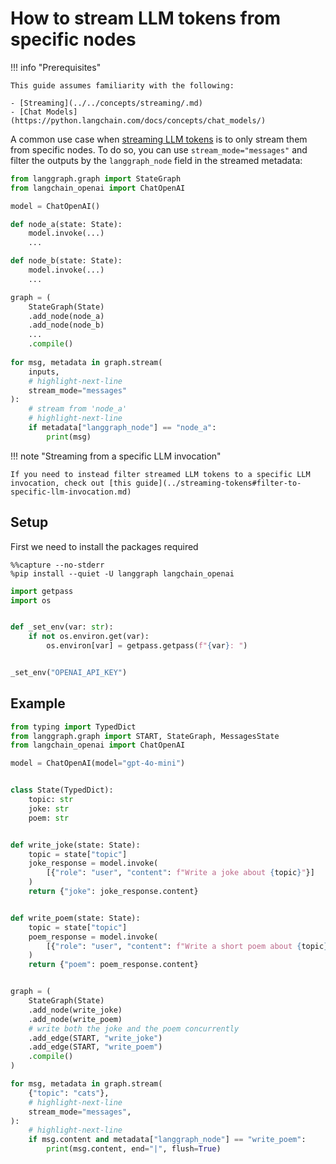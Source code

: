 # How to stream LLM tokens from specific nodes

!!! info "Prerequisites"

    This guide assumes familiarity with the following:
    
    - [Streaming](../../concepts/streaming/.md)
    - [Chat Models](https://python.langchain.com/docs/concepts/chat_models/)

A common use case when [streaming LLM tokens](../streaming-tokens.md) is to only stream them from specific nodes. To do so, you can use `stream_mode="messages"` and filter the outputs by the `langgraph_node` field in the streamed metadata:

```python
from langgraph.graph import StateGraph
from langchain_openai import ChatOpenAI

model = ChatOpenAI()

def node_a(state: State):
    model.invoke(...)
    ...

def node_b(state: State):
    model.invoke(...)
    ...

graph = (
    StateGraph(State)
    .add_node(node_a)
    .add_node(node_b)
    ...
    .compile()
    
for msg, metadata in graph.stream(
    inputs,
    # highlight-next-line
    stream_mode="messages"
):
    # stream from 'node_a'
    # highlight-next-line
    if metadata["langgraph_node"] == "node_a":
        print(msg)
```

!!! note "Streaming from a specific LLM invocation"

    If you need to instead filter streamed LLM tokens to a specific LLM invocation, check out [this guide](../streaming-tokens#filter-to-specific-llm-invocation.md)

## Setup

First we need to install the packages required


```
%%capture --no-stderr
%pip install --quiet -U langgraph langchain_openai
```


```python
import getpass
import os


def _set_env(var: str):
    if not os.environ.get(var):
        os.environ[var] = getpass.getpass(f"{var}: ")


_set_env("OPENAI_API_KEY")
```

## Example


```python
from typing import TypedDict
from langgraph.graph import START, StateGraph, MessagesState
from langchain_openai import ChatOpenAI

model = ChatOpenAI(model="gpt-4o-mini")


class State(TypedDict):
    topic: str
    joke: str
    poem: str


def write_joke(state: State):
    topic = state["topic"]
    joke_response = model.invoke(
        [{"role": "user", "content": f"Write a joke about {topic}"}]
    )
    return {"joke": joke_response.content}


def write_poem(state: State):
    topic = state["topic"]
    poem_response = model.invoke(
        [{"role": "user", "content": f"Write a short poem about {topic}"}]
    )
    return {"poem": poem_response.content}


graph = (
    StateGraph(State)
    .add_node(write_joke)
    .add_node(write_poem)
    # write both the joke and the poem concurrently
    .add_edge(START, "write_joke")
    .add_edge(START, "write_poem")
    .compile()
)
```


```python
for msg, metadata in graph.stream(
    {"topic": "cats"},
    # highlight-next-line
    stream_mode="messages",
):
    # highlight-next-line
    if msg.content and metadata["langgraph_node"] == "write_poem":
        print(msg.content, end="|", flush=True)
```

